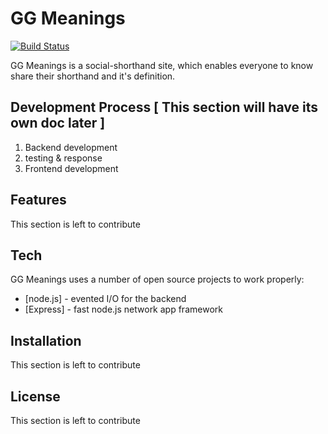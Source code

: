 # GG Meanings

[![Build Status](https://travis-ci.org/joemccann/dillinger.svg?branch=master)](https://travis-ci.org/joemccann/dillinger)

GG Meanings is a social-shorthand site, which enables everyone to know share their shorthand and it's definition.

## Development Process [ This section will have its own doc later ]

1. Backend development
2. testing & response
3. Frontend development

## Features

This section is left to contribute

## Tech

GG Meanings uses a number of open source projects to work properly:

- [node.js] - evented I/O for the backend
- [Express] - fast node.js network app framework

## Installation

This section is left to contribute



## License

This section is left to contribute
